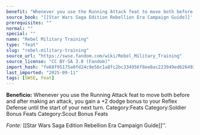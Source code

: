 ```yaml
---
benefit: "Whenever you use the Running Attack feat to move both before and after making an attack, you gain a +2 dodge bonus to your Reflex Defense until the start of your next turn. Category:Feats Category:Soldier Bonus Feats Category:Scout Bonus Feats"
source_book: "[[Star Wars Saga Edition Rebellion Era Campaign Guide]]''"
prerequisites: ""
normal: ""
special: ""
name: "Rebel Military Training"
type: "feat"
slug: "rebel-military-training"
source_url: "https://swse.fandom.com/wiki/Rebel_Military_Training"
source_license: "CC BY-SA 3.0 (Fandom)"
import_hash: "fe68f95175a0fd24c9e56c1a8fc2bc334956f8ee0ac223949ed62649377f582b"
last_imported: "2025-09-11"
tags: [SWSE, Feat]
---
```

**Beneficio:** Whenever you use the Running Attack feat to move both before and after making an attack, you gain a +2 dodge bonus to your Reflex Defense until the start of your next turn. Category:Feats Category:Soldier Bonus Feats Category:Scout Bonus Feats

*Fonte:* [[Star Wars Saga Edition Rebellion Era Campaign Guide]]''.